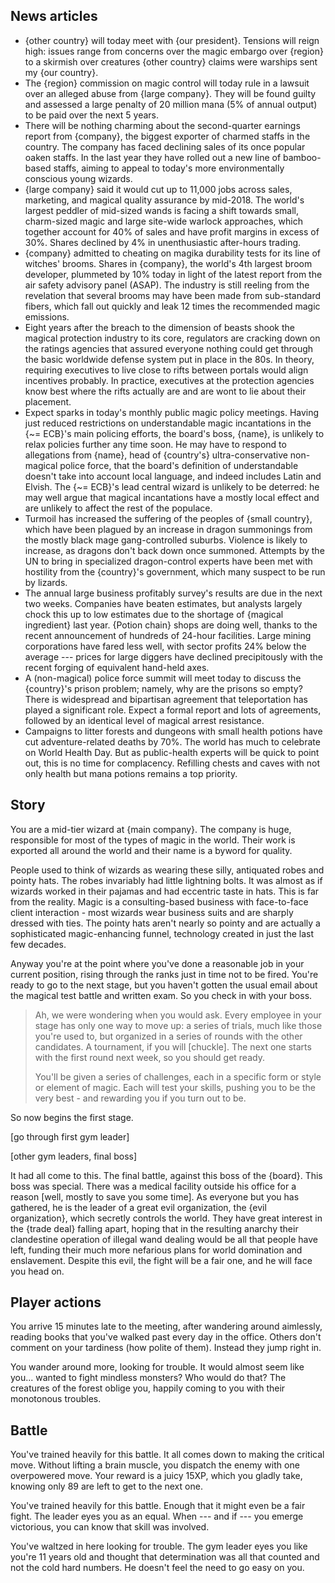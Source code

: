 ## News articles

- {other country} will today meet with {our president}. Tensions will reign high: issues range from concerns over the magic embargo over {region} to a skirmish over creatures {other country} claims were warships sent my {our country}.
- The {region} commission on magic control will today rule in a lawsuit over an alleged abuse from {large company}. They will be found guilty and assessed a large penalty of 20 million mana (5% of annual output) to be paid over the next 5 years.
- There will be nothing charming about the second-quarter earnings report from {company}, the biggest exporter of charmed staffs in the country. The company has faced declining sales of its once popular oaken staffs. In the last year they have rolled out a new line of bamboo-based staffs, aiming to appeal to today's more environmentally conscious young wizards.
- {large company} said it would cut up to 11,000 jobs across sales, marketing, and magical quality assurance by mid-2018. The world's largest peddler of mid-sized wands is facing a shift towards small, charm-sized magic and large site-wide warlock approaches, which together account for 40% of sales and have profit margins in excess of 30%. Shares declined by 4% in unenthusiastic after-hours trading.
- {company} admitted to cheating on magika durability tests for its line of witches' brooms. Shares in {company}, the world's 4th largest broom developer, plummeted by 10% today in light of the latest report from the air safety advisory panel (ASAP). The industry is still reeling from the revelation that several brooms may have been made from sub-standard fibers, which fall out quickly and leak 12 times the recommended magic emissions.
- Eight years after the breach to the dimension of beasts shook the magical protection industry to its core, regulators are cracking down on the ratings agencies that assured everyone nothing could get through the basic worldwide defense system put in place in the 80s. In theory, requiring executives to live close to rifts between portals would align incentives probably. In practice, executives at the protection agencies know best where the rifts actually are and are wont to lie about their placement.
- Expect sparks in today's monthly public magic policy meetings. Having just reduced restrictions on understandable magic incantations in the {~= ECB}'s main policing efforts, the board's boss, {name}, is unlikely to relax policies further any time soon. He may have to respond to allegations from {name}, head of {country's} ultra-conservative non-magical police force, that the board's definition of understandable doesn't take into account local language, and indeed includes Latin and Elvish. The {~= ECB}'s lead central wizard is unlikely to be deterred: he may well argue that magical incantations have a mostly local effect and are unlikely to affect the rest of the populace.
- Turmoil has increased the suffering of the peoples of {small country}, which have been plagued by an increase in dragon summonings from the mostly black mage gang-controlled suburbs. Violence is likely to increase, as dragons don't back down once summoned. Attempts by the UN to bring in specialized dragon-control experts have been met with hostility from the {country}'s government, which many suspect to be run by lizards.
- The annual large business profitably survey's results are due in the next two weeks. Companies have beaten estimates, but analysts largely chock this up to low estimates due to the shortage of {magical ingredient} last year. {Potion chain} shops are doing well, thanks to the recent announcement of hundreds of 24-hour facilities. Large mining corporations have fared less well, with sector profits 24% below the average --- prices for large diggers have declined precipitously with the recent forging of equivalent hand-held axes.
- A (non-magical) police force summit will meet today to discuss the {country}'s prison problem; namely, why are the prisons so empty? There is widespread and bipartisan agreement that teleportation has played a significant role. Expect a formal report and lots of agreements, followed by an identical level of magical arrest resistance.
- Campaigns to litter forests and dungeons with small health potions have cut adventure-related deaths by 70%. The world has much to celebrate on World Health Day. But as public-health experts will be quick to point out, this is no time for complacency. Refilling chests and caves with not only health but mana potions remains a top priority.

## Story

You are a mid-tier wizard at {main company}. The company is huge, responsible for most of the types of magic in the world. Their work is exported all around the world and their name is a byword for quality.

People used to think of wizards as wearing these silly, antiquated robes and pointy hats. The robes invariably had little lightning bolts. It was almost as if wizards worked in their pajamas and had eccentric taste in hats. This is far from the reality. Magic is a consulting-based business with face-to-face client interaction - most wizards wear business suits and are sharply dressed with ties. The pointy hats aren't nearly so pointy and are actually a sophisticated magic-enhancing funnel, technology created in just the last few decades.

Anyway you're at the point where you've done a reasonable job in your current position, rising through the ranks just in time not to be fired. You're ready to go to the next stage, but you haven't gotten the usual email about the magical test battle and written exam. So you check in with your boss.

> Ah, we were wondering when you would ask. Every employee in your stage has only one way to move up: a series of trials, much like those you're used to, but organized in a series of rounds with the other candidates. A tournament, if you will [chuckle]. The next one starts with the first round next week, so you should get ready.
>
> You'll be given a series of challenges, each in a specific form or style or element of magic. Each will test your skills, pushing you to be the very best - and rewarding you if you turn out to be.

So now begins the first stage.

[go through first gym leader]

[other gym leaders, final boss]

It had all come to this. The final battle, against this boss of the {board}. This boss was special. There was a medical facility outside his office for a reason [well, mostly to save you some time]. As everyone but you has gathered, he is the leader of a great evil organization, the {evil organization}, which secretly controls the world. They have great interest in the {trade deal} falling apart, hoping that in the resulting anarchy their clandestine operation of illegal wand dealing would be all that people have left, funding their much more nefarious plans for world domination and enslavement. Despite this evil, the fight will be a fair one, and he will face you head on.

## Player actions

You arrive 15 minutes late to the meeting, after wandering around aimlessly, reading books that you've walked past every day in the office. Others don't comment on your tardiness (how polite of them). Instead they jump right in.

You wander around more, looking for trouble. It would almost seem like you... wanted to fight mindless monsters? Who would do that? The creatures of the forest oblige you, happily coming to you with their monotonous troubles.

## Battle

You've trained heavily for this battle. It all comes down to making the critical move. Without lifting a brain muscle, you dispatch the enemy with one overpowered move. Your reward is a juicy 15XP, which you gladly take, knowing only 89 are left to get to the next one.

You've trained heavily for this battle. Enough that it might even be a fair fight. The leader eyes you as an equal. When --- and if --- you emerge victorious, you can know that skill was involved.

You've waltzed in here looking for trouble. The gym leader eyes you like you're 11 years old and thought that determination was all that counted and not the cold hard numbers. He doesn't feel the need to go easy on you.
